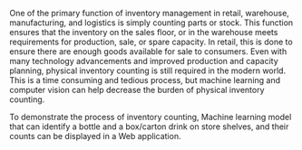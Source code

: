 One of the primary function of inventory management in retail, warehouse, manufacturing, and logistics is simply counting parts or stock. 
This function ensures that the inventory on the sales floor, or in the warehouse meets requirements for production, sale, or spare capacity. 
In retail, this is done to ensure there are enough goods available for sale to consumers. 
Even with many technology advancements and improved production and capacity planning, physical inventory counting is still required in the modern world. 
This is a time consuming and tedious process, but machine learning and computer vision can help decrease the burden of physical inventory counting.

To demonstrate the process of inventory counting, 
Machine learning model that can identify a bottle and a box/carton drink on store shelves, and their counts can be displayed in a Web application.
